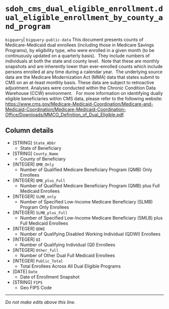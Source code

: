 # `sdoh_cms_dual_eligible_enrollment.dual_eligible_enrollment_by_county_and_program`
`bigquery`| `bigquery-public-data`
This document presents counts of Medicare-Medicaid dual enrollees (including those in Medicare Savings Programs), by eligibility type, who were enrolled in a given month (to be continuously updated on a quarterly basis).  They include numbers of individuals at both the state and county level.   Note that these are monthly snapshots and are inherently lower than ever-enrolled counts which include persons enrolled at any time during a calendar year.  The underlying source data are the Medicare Modernization Act (MMA) data that states submit to CMS on an at-least monthly basis. These data are subject to retroactive adjustment.  Analyses were conducted within the Chronic Condition Data Warehouse (CCW) environment.   For more information on identifying dually eligible beneficiaries within CMS data, please refer to the following website: https://www.cms.gov/Medicare-Medicaid-Coordination/Medicare-and-Medicaid-Coordination/Medicare-Medicaid-Coordination-Office/Downloads/MMCO_Definition_of_Dual_Eligible.pdf.

## Column details
* [STRING]    `State_Abbr`
  - State of Beneficiary
* [STRING]    `County_Name`
  - County of Beneficiary
* [INTEGER]   `QMB_Only`
  - Number of Qualified Medicare Beneficiary Program (QMB) Only Enrollees
* [INTEGER]   `QMB_plus_Full`
  - Number of Qualified Medicare Beneficiary Program (QMB) plus Full Medicaid Enrollees
* [INTEGER]   `SLMB_only`
  - Number of Specified Low-Income Medicare Beneficiary (SLMB) Program Only Enrollees
* [INTEGER]   `SLMB_plus_Full`
  - Number of Specified Low-Income Medicare Beneficiary (SMLB) plus Full Medicaid Enrollees
* [INTEGER]   `QDWI`
  - Number of Qualifying Disabled Working Individual (QDWI) Enrollees
* [INTEGER]   `QI`
  - Number of Qualifying Individual (QI) Enrollees
* [INTEGER]   `Other_full`
  - Number of Other Dual Full Medicaid Enrollees
* [INTEGER]   `Public_Total`
  - Total Enrollees Across All Dual Eligible Programs
* [DATE]      `Date`
  - Date of Enrollment Snapshot
* [STRING]    `FIPS`
  - Geo FIPS Code

-------------------------------------------------------------------------------
*Do not make edits above this line.*
